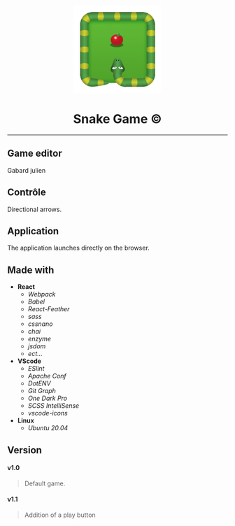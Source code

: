 <div align="center"><img src="src/assets/images/SnakeLogo.png" alt="Snake Logo" width="200px"/></div>

<div align="center"><h1 size="4">Snake Game &copy;</h1></div>

----------------

## Game editor
Gabard julien

## Contrôle
Directional arrows.

## Application
The application launches directly on the browser.

## Made with
- **React**
  - *Webpack*
  - *Babel*
  - *React-Feather*
  - *sass*
  - *cssnano*
  - *chai*
  - *enzyme*
  - *jsdom*
  - *ect...*
- **VScode**
  - *ESlint*
  - *Apache Conf*
  - *DotENV*
  - *Git Graph*
  - *One Dark Pro*
  - *SCSS IntelliSense*
  - *vscode-icons*
- **Linux**
  - *Ubuntu 20.04*

## Version
#### v1.0
> Default game.
#### v1.1
> Addition of a play button
